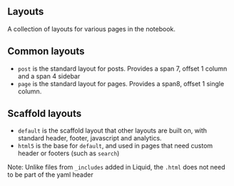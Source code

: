 
Layouts
-------


A collection of layouts for various pages in the notebook.

## Common layouts

* `post` is the standard layout for posts. Provides a span 7, offset 1 column and a span 4 sidebar
* `page` is the standard layout for pages. Provides a span8, offset 1 single column.

## Scaffold layouts

* `default` is the scaffold layout that other layouts are built on, with standard header, footer, javascript and analytics.
* `html5` is the base for `default`, and used in pages that need custom header or footers (such as `search`)



Note: Unlike files from `_includes` added in Liquid, the `.html` does not need to be part of the yaml header
